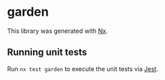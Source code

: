 # garden

This library was generated with [Nx](https://nx.dev).

## Running unit tests

Run `nx test garden` to execute the unit tests via [Jest](https://jestjs.io).
